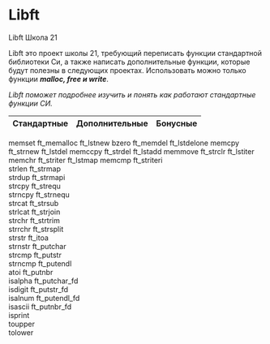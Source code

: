 # Libft
Libft Школа 21

Libft это проект школы 21, требующий переписать функции стандартной библиотеки Си, а также написать дополнительные функции, которые будут полезны в следующих проектах. Использовать можно только функции ***malloc, free и write***.

_Libft поможет подробнее изучить и понять как работают стандартные функции СИ._

| Стандартные | Дополнительные | Бонусные|
|----:|:----:|:----------|
memset	ft_memalloc	ft_lstnew
bzero	ft_memdel	ft_lstdelone
memcpy	ft_strnew	ft_lstdel
memccpy	ft_strdel	ft_lstadd
memmove	ft_strclr	ft_lstiter
memchr	ft_striter	ft_lstmap
memcmp	ft_striteri	 
strlen	ft_strmap	 
strdup	ft_strmapi	 
strcpy	ft_strequ	 
strncpy	ft_strnequ	 
strcat	ft_strsub	 
strlcat	ft_strjoin	 
strchr	ft_strtrim	 
strrchr	ft_strsplit	 
strstr	ft_itoa	 
strnstr	ft_putchar	 
strcmp	ft_putstr	 
strncmp	ft_putendl	 
atoi	ft_putnbr	 
isalpha	ft_putchar_fd	 
isdigit	ft_putstr_fd	 
isalnum	ft_putendl_fd	 
isascii	ft_putnbr_fd	 
isprint	 	 
toupper	 	 
tolower	 	 






